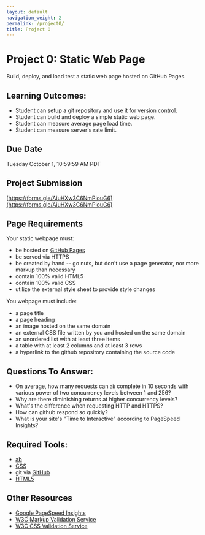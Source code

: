 ```yaml
---
layout: default
navigation_weight: 2
permalink: /project0/
title: Project 0
---
```


# Project 0: Static Web Page

Build, deploy, and load test a static web page hosted on GitHub Pages.

## Learning Outcomes:

- Student can setup a git repository and use it for version control.
- Student can build and deploy a simple static web page.
- Student can measure average page load time.
- Student can measure server's rate limit.

## Due Date

Tuesday October 1, 10:59:59 AM PDT

## Project Submission

[https://forms.gle/AiuHXw3C6NmPiouG6](https://forms.gle/AiuHXw3C6NmPiouG6)

## Page Requirements

Your static webpage must:

- be hosted on [GitHub Pages](https://pages.github.com)
- be served via HTTPS
- be created by hand -- go nuts, but don't use a page generator, nor more markup
  than necessary
- contain 100% valid HTML5
- contain 100% valid CSS
- utilize the external style sheet to provide style changes

You webpage must include:

- a page title
- a page heading
- an image hosted on the same domain
- an external CSS file written by you and hosted on the same domain
- an unordered list with at least three items
- a table with at least 2 columns and at least 3 rows
- a hyperlink to the github repository containing the source code

## Questions To Answer:

- On average, how many requests can `ab` complete in 10 seconds with various
  power of two concurrency levels between 1 and 256?
- Why are there diminishing returns at higher concurrency levels?
- What's the difference when requesting HTTP and HTTPS?
- How can github respond so quickly?
- What is your site's "Time to Interactive" according to PageSpeed Insights?

## Required Tools:

- [ab](https://httpd.apache.org/docs/2.4/programs/ab.html)
- [CSS](https://developer.mozilla.org/en-US/docs/Web/CSS)
- git via [GitHub](https://help.github.com/en#dotcom)
- [HTML5](https://developer.mozilla.org/en-US/docs/Web/Guide/HTML/HTML5)

## Other Resources

- [Google PageSpeed Insights](https://developers.google.com/speed/pagespeed/insights/)
- [W3C Markup Validation Service](https://validator.w3.org)
- [W3C CSS Validation Service](https://jigsaw.w3.org/css-validator/)
